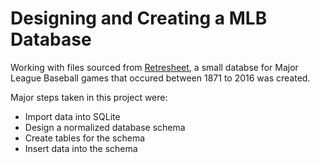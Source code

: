 # Designing and Creating a MLB Database

Working with files sourced from [Retresheet](http://www.retrosheet.org/), a small databse for Major League Baseball games that occured between 1871 to 2016 was created. 

Major steps taken in this project were:
* Import data into SQLite
* Design a normalized database schema
* Create tables for the schema
* Insert data into the schema
